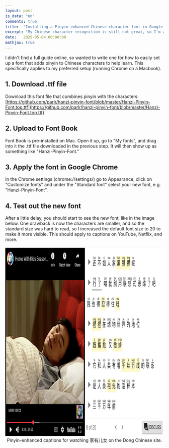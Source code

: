 ```yaml
---
layout: post
is_data: "no"
comments: true
title:  "Installing a Pinyin-enhanced Chinese character font in Google Chrome"
excerpt: "My Chinese character recognition is still not great, so I'm able to comprehend content better by using a font that adds pinyin on top of the Chinese characters."
date:   2025-05-04 00:00:00
mathjax: true
---
```


I didn't find a full guide online, so wanted to write one for how to easily set up a font that adds pinyin to Chinese characters to help learn. This specifically applies to my preferred setup (running Chrome on a Macbook).

## 1. Download .ttf file
Download this font file that combines pinyin with the characters: [https://github.com/parlr/hanzi-pinyin-font/blob/master/Hanzi-Pinyin-Font.top.ttf](https://github.com/parlr/hanzi-pinyin-font/blob/master/Hanzi-Pinyin-Font.top.ttf)

## 2. Upload to Font Book
Font Book is pre-installed on Mac. Open it up, go to "My fonts", and drag into it the .ttf file downloaded in the previous step. It will then show up as something like "Hanzi-Pinyin-Font."

## 3. Apply the font in Google Chrome
In the Chrome settings (chrome://settings/) go to Appearance, click on "Customize fonts" and under the "Standard font" select your new font, e.g. "Hanzi-Pinyin-Font".

## 4. Test out the new font
After a little delay, you should start to see the new font, like in the image below. One drawback is now the characters are smaller, and so the standard size was hard to read, so I increased the default font size to 20 to make it more visible. This should apply to captions on YouTube, Netflix, and more.

<div class="imgcap" style="text-align:center">
<img src="/assets/mandarin/pinyin-captions.png" height="600">
<div class="thecap" style="text-align:center"></div>Pinyin-enhanced captions for watching 家有儿女 on the Dong Chinese site.</div>
